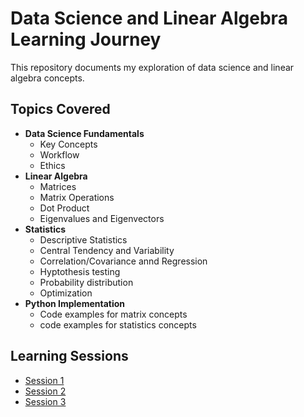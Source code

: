 # Data Science and Linear Algebra Learning Journey

This repository documents my exploration of data science and linear algebra concepts. 

## Topics Covered

* **Data Science Fundamentals**
    * Key Concepts
    * Workflow
    * Ethics
* **Linear Algebra**
    * Matrices 
    * Matrix Operations
    * Dot Product
    * Eigenvalues and Eigenvectors
* **Statistics**
    * Descriptive Statistics
    * Central Tendency and Variability
    * Correlation/Covariance annd Regression
    * Hyptothesis testing
    * Probability distribution
    * Optimization
* **Python Implementation**
    * Code examples for matrix concepts
    * code examples for statistics concepts

## Learning Sessions
* [Session 1](https://github.com/AfsalAfzz-Pro/data-science-learning/blob/main/data-science/session_1_notes.md)
* [Session 2](https://github.com/AfsalAfzz-Pro/data-science-learning/blob/main/data-science/session_2_notes.md)
* [Session 3](https://github.com/AfsalAfzz-Pro/data-science-learning/tree/main/data-science)


